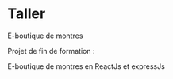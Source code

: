 # Taller
E-boutique de montres

Projet de fin de formation :

E-boutique de montres en ReactJs et expressJs

